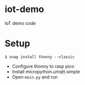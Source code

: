 # iot-demo

IoT demo code


# Setup

```
$ snap install thonny --classic
```

* Configure thonny to rasp pico
* Install micropython.umqtt.simple
* Open `main.py` and run
